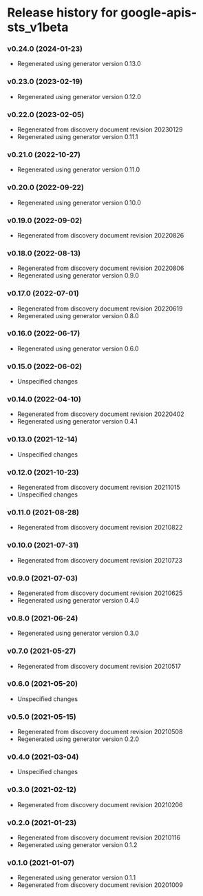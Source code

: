 # Release history for google-apis-sts_v1beta

### v0.24.0 (2024-01-23)

* Regenerated using generator version 0.13.0

### v0.23.0 (2023-02-19)

* Regenerated using generator version 0.12.0

### v0.22.0 (2023-02-05)

* Regenerated from discovery document revision 20230129
* Regenerated using generator version 0.11.1

### v0.21.0 (2022-10-27)

* Regenerated using generator version 0.11.0

### v0.20.0 (2022-09-22)

* Regenerated using generator version 0.10.0

### v0.19.0 (2022-09-02)

* Regenerated from discovery document revision 20220826

### v0.18.0 (2022-08-13)

* Regenerated from discovery document revision 20220806
* Regenerated using generator version 0.9.0

### v0.17.0 (2022-07-01)

* Regenerated from discovery document revision 20220619
* Regenerated using generator version 0.8.0

### v0.16.0 (2022-06-17)

* Regenerated using generator version 0.6.0

### v0.15.0 (2022-06-02)

* Unspecified changes

### v0.14.0 (2022-04-10)

* Regenerated from discovery document revision 20220402
* Regenerated using generator version 0.4.1

### v0.13.0 (2021-12-14)

* Unspecified changes

### v0.12.0 (2021-10-23)

* Regenerated from discovery document revision 20211015
* Unspecified changes

### v0.11.0 (2021-08-28)

* Regenerated from discovery document revision 20210822

### v0.10.0 (2021-07-31)

* Regenerated from discovery document revision 20210723

### v0.9.0 (2021-07-03)

* Regenerated from discovery document revision 20210625
* Regenerated using generator version 0.4.0

### v0.8.0 (2021-06-24)

* Regenerated using generator version 0.3.0

### v0.7.0 (2021-05-27)

* Regenerated from discovery document revision 20210517

### v0.6.0 (2021-05-20)

* Unspecified changes

### v0.5.0 (2021-05-15)

* Regenerated from discovery document revision 20210508
* Regenerated using generator version 0.2.0

### v0.4.0 (2021-03-04)

* Unspecified changes

### v0.3.0 (2021-02-12)

* Regenerated from discovery document revision 20210206

### v0.2.0 (2021-01-23)

* Regenerated from discovery document revision 20210116
* Regenerated using generator version 0.1.2

### v0.1.0 (2021-01-07)

* Regenerated using generator version 0.1.1
* Regenerated from discovery document revision 20201009

